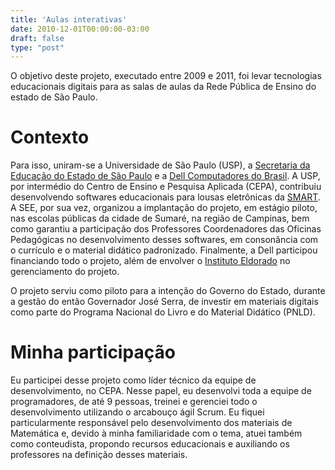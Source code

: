```yaml
---
title: 'Aulas interativas'
date: 2010-12-01T00:00:00-03:00
draft: false
type: "post"
---
```


O objetivo deste projeto, executado entre 2009 e 2011, foi levar tecnologias educacionais digitais para as salas de aulas da Rede Pública de Ensino do estado de São Paulo.

# Contexto

Para isso, uniram-se a Universidade de São Paulo (USP), a [Secretaria da Educação do Estado de São Paulo](https://www.educacao.sp.gov.br/) e a [Dell Computadores do Brasil](https://www.dell.com/pt-br). A USP, por intermédio do Centro de Ensino e Pesquisa Aplicada (CEPA), contribuiu desenvolvendo softwares educacionais para lousas eletrônicas da [SMART](https://www.smarttech.com/). A SEE, por sua vez, organizou a implantação do projeto, em estágio piloto, nas escolas públicas da cidade de Sumaré, na região de Campinas, bem como garantiu a participação dos Professores Coordenadores das Oficinas Pedagógicas no desenvolvimento desses softwares, em consonância com o currículo e o material didático padronizado. Finalmente, a Dell participou financiando todo o projeto, além de envolver o [Instituto Eldorado](https://www.eldorado.org.br/) no gerenciamento do projeto.

O projeto serviu como piloto para a intenção do Governo do Estado, durante a gestão do então Governador José Serra, de investir em materiais digitais como parte do Programa Nacional do Livro e do Material Didático (PNLD).

# Minha participação

Eu participei desse projeto como líder técnico da equipe de desenvolvimento, no CEPA. Nesse papel, eu desenvolvi toda a equipe de programadores, de até 9 pessoas, treinei e gerenciei todo o desenvolvimento utilizando o arcabouço ágil Scrum. Eu fiquei particularmente responsável pelo desenvolvimento dos materiais de Matemática e, devido à minha familiaridade com o tema, atuei também como conteudista, propondo recursos educacionais e auxiliando os professores na definição desses materiais.
